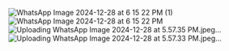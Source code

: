 ![WhatsApp Image 2024-12-28 at 6 15 22 PM (1)](https://github.com/user-attachments/assets/701d63ff-6d20-44e9-89ee-804cb5362902)
![WhatsApp Image 2024-12-28 at 6 15 22 PM](https://github.com/user-attachments/assets/dad09abc-504d-4f7f-8738-9e4ced6f862f)
![Uploading WhatsApp Image 2024-12-28 at 5.57.35 PM.jpeg…]()
![Uploading WhatsApp Image 2024-12-28 at 5.57.33 PM.jpeg…]()
